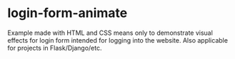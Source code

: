 # login-form-animate
Example made with HTML and CSS means only to demonstrate visual effects for login form intended for logging into the website. Also applicable for projects in Flask/Django/etc.
